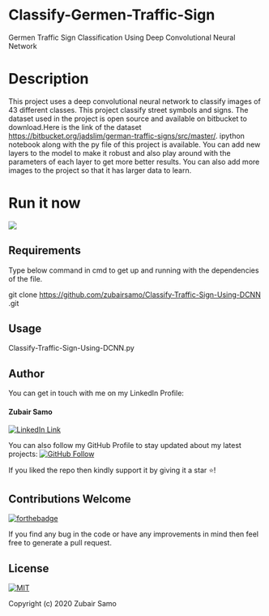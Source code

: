 # Classify-Germen-Traffic-Sign
Germen Traffic Sign Classification Using Deep Convolutional Neural Network 
# Description
This project uses a deep convolutional neural network to classify images of 43 different classes. This project classify street symbols and signs. The dataset used in the project is open source and available on bitbucket to download.Here is the link of the dataset https://bitbucket.org/jadslim/german-traffic-signs/src/master/. ipython notebook along with the py file of this project is available. You can add new layers to the model to make it robust and also play around with the parameters of each layer to get more better results. You can also add more images to the project so that it has larger data to learn.
# Run it now
<a href="https://colab.research.google.com/drive/19c_dLtXUNKIXchCdjkhovspsh6OKenvO#scrollTo=I1J3s74B0770" target="_parent">
    <img src="https://colab.research.google.com/assets/colab-badge.svg"/>
</a>

## Requirements
 Type below command in cmd to get up and running with the dependencies of the file.
 
 git clone https://github.com/zubairsamo/Classify-Traffic-Sign-Using-DCNN
.git

## Usage
Classify-Traffic-Sign-Using-DCNN.py

## Author
You can get in touch with me on my LinkedIn Profile:

#### Zubair Samo
[![LinkedIn Link](https://img.shields.io/badge/Connect-ZubairSamo-blue.svg?logo=linkedin&longCache=true&style=social&label=Connect
)](https://linkedin.com/in/zubair-samo-3a2764197)

You can also follow my GitHub Profile to stay updated about my latest projects: [![GitHub Follow](https://img.shields.io/badge/Connect-zubairsamo-blue.svg?logo=Github&longCache=true&style=social&label=Follow)](https://github.com/zubairsamo)

If you liked the repo then kindly support it by giving it a star ⭐!

## Contributions Welcome
[![forthebadge](https://forthebadge.com/images/badges/built-with-love.svg)](#)

If you find any bug in the code or have any improvements in mind then feel free to generate a pull request.

## License
[![MIT](https://img.shields.io/cocoapods/l/AFNetworking.svg?style=style&label=License&maxAge=2592000)](../master/LICENSE)

Copyright (c) 2020 Zubair Samo
